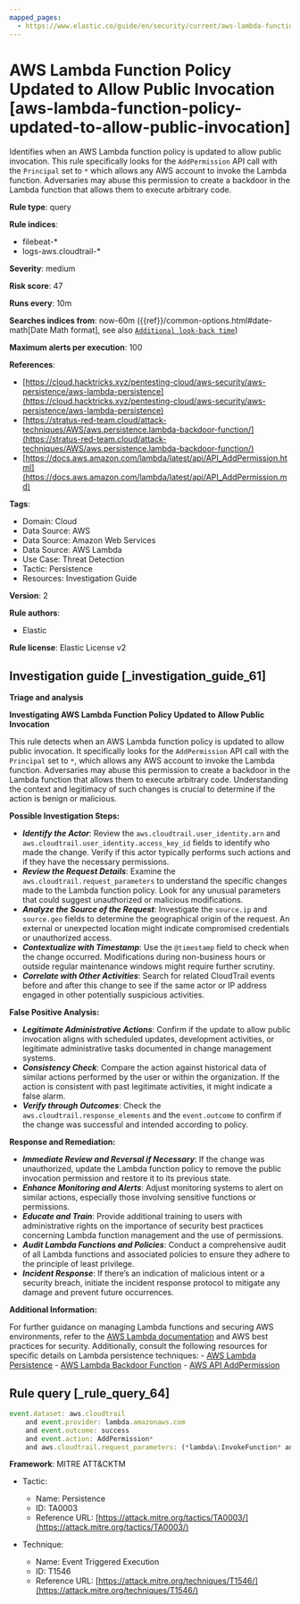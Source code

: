 ```yaml
---
mapped_pages:
  - https://www.elastic.co/guide/en/security/current/aws-lambda-function-policy-updated-to-allow-public-invocation.html
---
```


# AWS Lambda Function Policy Updated to Allow Public Invocation [aws-lambda-function-policy-updated-to-allow-public-invocation]

Identifies when an AWS Lambda function policy is updated to allow public invocation. This rule specifically looks for the `AddPermission` API call with the `Principal` set to `*` which allows any AWS account to invoke the Lambda function. Adversaries may abuse this permission to create a backdoor in the Lambda function that allows them to execute arbitrary code.

**Rule type**: query

**Rule indices**:

* filebeat-*
* logs-aws.cloudtrail-*

**Severity**: medium

**Risk score**: 47

**Runs every**: 10m

**Searches indices from**: now-60m ({{ref}}/common-options.html#date-math[Date Math format], see also [`Additional look-back time`](docs-content://solutions/security/detect-and-alert/create-detection-rule.md#rule-schedule))

**Maximum alerts per execution**: 100

**References**:

* [https://cloud.hacktricks.xyz/pentesting-cloud/aws-security/aws-persistence/aws-lambda-persistence](https://cloud.hacktricks.xyz/pentesting-cloud/aws-security/aws-persistence/aws-lambda-persistence)
* [https://stratus-red-team.cloud/attack-techniques/AWS/aws.persistence.lambda-backdoor-function/](https://stratus-red-team.cloud/attack-techniques/AWS/aws.persistence.lambda-backdoor-function/)
* [https://docs.aws.amazon.com/lambda/latest/api/API_AddPermission.html](https://docs.aws.amazon.com/lambda/latest/api/API_AddPermission.md)

**Tags**:

* Domain: Cloud
* Data Source: AWS
* Data Source: Amazon Web Services
* Data Source: AWS Lambda
* Use Case: Threat Detection
* Tactic: Persistence
* Resources: Investigation Guide

**Version**: 2

**Rule authors**:

* Elastic

**Rule license**: Elastic License v2

## Investigation guide [_investigation_guide_61]

**Triage and analysis**

**Investigating AWS Lambda Function Policy Updated to Allow Public Invocation**

This rule detects when an AWS Lambda function policy is updated to allow public invocation. It specifically looks for the `AddPermission` API call with the `Principal` set to `*`, which allows any AWS account to invoke the Lambda function. Adversaries may abuse this permission to create a backdoor in the Lambda function that allows them to execute arbitrary code. Understanding the context and legitimacy of such changes is crucial to determine if the action is benign or malicious.

**Possible Investigation Steps:**

* ***Identify the Actor***: Review the `aws.cloudtrail.user_identity.arn` and `aws.cloudtrail.user_identity.access_key_id` fields to identify who made the change. Verify if this actor typically performs such actions and if they have the necessary permissions.
* ***Review the Request Details***: Examine the `aws.cloudtrail.request_parameters` to understand the specific changes made to the Lambda function policy. Look for any unusual parameters that could suggest unauthorized or malicious modifications.
* ***Analyze the Source of the Request***: Investigate the `source.ip` and `source.geo` fields to determine the geographical origin of the request. An external or unexpected location might indicate compromised credentials or unauthorized access.
* ***Contextualize with Timestamp***: Use the `@timestamp` field to check when the change occurred. Modifications during non-business hours or outside regular maintenance windows might require further scrutiny.
* ***Correlate with Other Activities***: Search for related CloudTrail events before and after this change to see if the same actor or IP address engaged in other potentially suspicious activities.

**False Positive Analysis:**

* ***Legitimate Administrative Actions***: Confirm if the update to allow public invocation aligns with scheduled updates, development activities, or legitimate administrative tasks documented in change management systems.
* ***Consistency Check***: Compare the action against historical data of similar actions performed by the user or within the organization. If the action is consistent with past legitimate activities, it might indicate a false alarm.
* ***Verify through Outcomes***: Check the `aws.cloudtrail.response_elements` and the `event.outcome` to confirm if the change was successful and intended according to policy.

**Response and Remediation:**

* ***Immediate Review and Reversal if Necessary***: If the change was unauthorized, update the Lambda function policy to remove the public invocation permission and restore it to its previous state.
* ***Enhance Monitoring and Alerts***: Adjust monitoring systems to alert on similar actions, especially those involving sensitive functions or permissions.
* ***Educate and Train***: Provide additional training to users with administrative rights on the importance of security best practices concerning Lambda function management and the use of permissions.
* ***Audit Lambda Functions and Policies***: Conduct a comprehensive audit of all Lambda functions and associated policies to ensure they adhere to the principle of least privilege.
* ***Incident Response***: If there’s an indication of malicious intent or a security breach, initiate the incident response protocol to mitigate any damage and prevent future occurrences.

**Additional Information:**

For further guidance on managing Lambda functions and securing AWS environments, refer to the [AWS Lambda documentation](https://docs.aws.amazon.com/lambda/latest/dg/welcome.md) and AWS best practices for security. Additionally, consult the following resources for specific details on Lambda persistence techniques: - [AWS Lambda Persistence](https://cloud.hacktricks.xyz/pentesting-cloud/aws-security/aws-persistence/aws-lambda-persistence) - [AWS Lambda Backdoor Function](https://stratus-red-team.cloud/attack-techniques/AWS/aws.persistence.lambda-backdoor-function/) - [AWS API AddPermission](https://docs.aws.amazon.com/lambda/latest/api/API_AddPermission.md)


## Rule query [_rule_query_64]

```js
event.dataset: aws.cloudtrail
    and event.provider: lambda.amazonaws.com
    and event.outcome: success
    and event.action: AddPermission*
    and aws.cloudtrail.request_parameters: (*lambda\:InvokeFunction* and *principal=\**)
```

**Framework**: MITRE ATT&CKTM

* Tactic:

    * Name: Persistence
    * ID: TA0003
    * Reference URL: [https://attack.mitre.org/tactics/TA0003/](https://attack.mitre.org/tactics/TA0003/)

* Technique:

    * Name: Event Triggered Execution
    * ID: T1546
    * Reference URL: [https://attack.mitre.org/techniques/T1546/](https://attack.mitre.org/techniques/T1546/)



